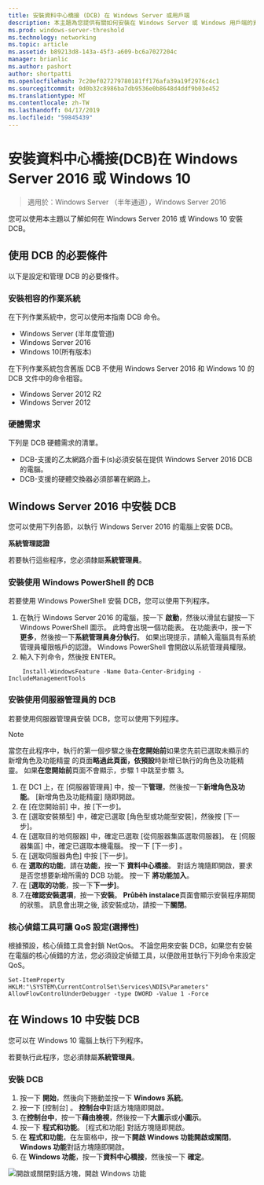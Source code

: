 ```yaml
---
title: 安裝資料中心橋接 (DCB) 在 Windows Server 或用戶端
description: 本主題為您提供有關如何安裝在 Windows Server 或 Windows 用戶端的資料中心橋接的指示。
ms.prod: windows-server-threshold
ms.technology: networking
ms.topic: article
ms.assetid: b89213d8-143a-45f3-a609-bc6a7027204c
manager: brianlic
ms.author: pashort
author: shortpatti
ms.openlocfilehash: 7c20ef027279780181ff176afa39a19f2976c4c1
ms.sourcegitcommit: 0d0b32c8986ba7db9536e0b8648d4ddf9b03e452
ms.translationtype: MT
ms.contentlocale: zh-TW
ms.lasthandoff: 04/17/2019
ms.locfileid: "59845439"
---
```

# <a name="install-data-center-bridging-dcb-in-windows-server-2016-or-windows-10"></a>安裝資料中心橋接\(DCB\)在 Windows Server 2016 或 Windows 10

>適用於：Windows Server （半年通道），Windows Server 2016

您可以使用本主題以了解如何在 Windows Server 2016 或 Windows 10 安裝 DCB。

## <a name="prerequisites-for-using-dcb"></a>使用 DCB 的必要條件

以下是設定和管理 DCB 的必要條件。

### <a name="install-a-compatible-operating-system"></a>安裝相容的作業系統

在下列作業系統中，您可以使用本指南 DCB 命令。

- Windows Server (半年度管道)
- Windows Server 2016
- Windows 10\(所有版本\)

在下列作業系統包含舊版 DCB 不使用 Windows Server 2016 和 Windows 10 的 DCB 文件中的命令相容。

- Windows Server 2012 R2
- Windows Server 2012

###  <a name="hardware-requirements"></a>硬體需求

下列是 DCB 硬體需求的清單。

- DCB\-支援的乙太網路介面卡\(s\)必須安裝在提供 Windows Server 2016 DCB 的電腦。
- DCB\-支援的硬體交換器必須部署在網路上。


## <a name="install-dcb-in-windows-server-2016"></a>Windows Server 2016 中安裝 DCB

您可以使用下列各節，以執行 Windows Server 2016 的電腦上安裝 DCB。

**系統管理認證**

若要執行這些程序，您必須隸屬**系統管理員**。

### <a name="install-dcb-using-windows-powershell"></a>安裝使用 Windows PowerShell 的 DCB

若要使用 Windows PowerShell 安裝 DCB，您可以使用下列程序。

1. 在執行 Windows Server 2016 的電腦，按一下 **啟動**，然後以滑鼠右鍵按一下 Windows PowerShell 圖示。 此時會出現一個功能表。 在功能表中，按一下**更多**，然後按一下**系統管理員身分執行**。 如果出現提示，請輸入電腦具有系統管理員權限帳戶的認證。 Windows PowerShell 會開啟以系統管理員權限。
2. 輸入下列命令，然後按 ENTER。

````
    Install-WindowsFeature -Name Data-Center-Bridging -IncludeManagementTools
````

### <a name="install-dcb-using-server-manager"></a>安裝使用伺服器管理員的 DCB

若要使用伺服器管理員安裝 DCB，您可以使用下列程序。

>[!NOTE]
>當您在此程序中，執行的第一個步驟之後**在您開始前**如果您先前已選取未顯示的 新增角色及功能精靈 的頁面**略過此頁面，依預設**時新增已執行的角色及功能精靈。 如果**在您開始前**頁面不會顯示，步驟 1 中跳至步驟 3。

1. 在 DC1 上，在 [伺服器管理員] 中，按一下**管理**，然後按一下**新增角色及功能**。 [新增角色及功能精靈] 隨即開啟。
2. 在 [在您開始前] 中，按 [下一步]。
3. 在 [選取安裝類型] 中，確定已選取 [角色型或功能型安裝]，然後按 [下一步]。
4. 在 [選取目的地伺服器] 中，確定已選取 [從伺服器集區選取伺服器]。 在 [伺服器集區] 中，確定已選取本機電腦。 按一下 [下一步] 。
5. 在 [選取伺服器角色] 中按 [下一步]。
6. 在 **選取的功能**，請在**功能**，按一下 **資料中心橋接**。 對話方塊隨即開啟，要求是否您想要新增所需的 DCB 功能。 按一下 **將功能加入**。
7. 在 [**選取的功能**，按一下**下一步]**。 
8. 7.在**確認安裝選項**，按一下**安裝**。 **Průběh instalace**頁面會顯示安裝程序期間的狀態。 訊息會出現之後, 該安裝成功，請按一下**關閉**。

### <a name="configure-the-kernel-debugger-to-allow-qos-optional"></a>核心偵錯工具可讓 QoS 設定\(選擇性\)

 根據預設，核心偵錯工具會封鎖 NetQos。 不論您用來安裝 DCB，如果您有安裝在電腦的核心偵錯的方法，您必須設定偵錯工具，以便啟用並執行下列命令來設定 QoS。

````
Set-ItemProperty HKLM:"\SYSTEM\CurrentControlSet\Services\NDIS\Parameters" AllowFlowControlUnderDebugger -type DWORD -Value 1 -Force
````

## <a name="install-dcb-in-windows-10"></a>在 Windows 10 中安裝 DCB

您可以在 Windows 10 電腦上執行下列程序。

若要執行此程序，您必須隸屬**系統管理員**。

### <a name="install-dcb"></a>安裝 DCB

1. 按一下 **開始**，然後向下捲動並按一下  **Windows 系統**。
2. 按一下 [控制台] 。 **控制台中**對話方塊隨即開啟。
3. 在**控制台中**，按一下**藉由檢視**，然後按一下**大圖示**或**小圖示**。
4. 按一下 **程式和功能**。 [程式和功能] 對話方塊隨即開啟。
5. 在 **程式和功能**，在左窗格中，按一下**開啟 Windows 功能開啟或關閉**。 **Windows 功能**對話方塊隨即開啟。
6. 在  **Windows 功能**，按一下**資料中心橋接**，然後按一下 **確定**。

![開啟或關閉對話方塊，開啟 Windows 功能](../../media/Dcb-Scripting/Dcb-Scripting.jpg)


